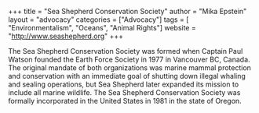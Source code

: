 +++
title = "Sea Shepherd Conservation Society"
author = "Mika Epstein"
layout = "advocacy"
categories = ["Advocacy"]
tags = [ "Environmentalism", "Oceans", "Animal Rights"]
website = "http://www.seashepherd.org"
+++

The Sea Shepherd Conservation Society was formed when Captain Paul Watson founded the Earth Force Society in 1977 in Vancouver BC, Canada. The original mandate of both organizations was marine mammal protection and conservation with an immediate goal of shutting down illegal whaling and sealing operations, but Sea Shepherd later expanded its mission to include all marine wildlife. The Sea Shepherd Conservation Society was formally incorporated in the United States in 1981 in the state of Oregon. 